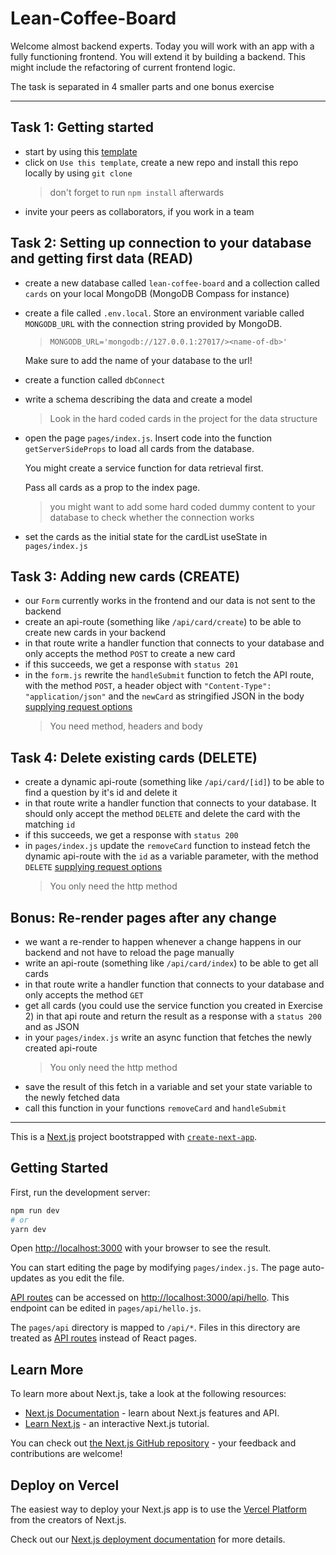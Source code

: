 # Lean-Coffee-Board

Welcome almost backend experts. Today you will work with an app with a fully functioning frontend. You will extend it by building a backend. This might include the refactoring of current frontend logic.

The task is separated in 4 smaller parts and one bonus exercise

---

## Task 1: Getting started

- start by using this [template](https://github.com/neuefische/lean-coffee-board-nextjs-template)
- click on `Use this template`, create a new repo and install this repo locally by using `git clone`
  > don't forget to run `npm install` afterwards
- invite your peers as collaborators, if you work in a team

## Task 2: Setting up connection to your database and getting first data (READ)

- create a new database called `lean-coffee-board` and a collection called `cards` on your local MongoDB (MongoDB Compass for instance)
- create a file called `.env.local`. Store an environment variable called `MONGODB_URL` with the connection string provided by MongoDB.

  > ```
  > MONGODB_URL='mongodb://127.0.0.1:27017/><name-of-db>'
  > ```

  Make sure to add the name of your database to the url!

- create a function called `dbConnect`
- write a schema describing the data and create a model
  > Look in the hard coded cards in the project for the data structure
- open the page `pages/index.js`. Insert code into the function `getServerSideProps` to load all cards from the database.

  You might create a service function for data retrieval first.

  Pass all cards as a prop to the index page.

  > you might want to add some hard coded dummy content to your database to check whether the connection works

- set the cards as the initial state for the cardList useState in `pages/index.js`

## Task 3: Adding new cards (CREATE)

- our `Form` currently works in the frontend and our data is not sent to the backend
- create an api-route (something like `/api/card/create`) to be able to create new cards in your backend
- in that route write a handler function that connects to your database and only accepts the method `POST` to create a new card
- if this succeeds, we get a response with `status 201`
- in the `form.js` rewrite the `handleSubmit` function to fetch the API route, with the method `POST`, a header object with `"Content-Type": "application/json"` and the `newCard` as stringified JSON in the body
  [supplying request options](https://developer.mozilla.org/en-US/docs/Web/API/Fetch_API/Using_Fetch#supplying_request_options)
  > You need method, headers and body

## Task 4: Delete existing cards (DELETE)

- create a dynamic api-route (something like `/api/card/[id]`) to be able to find a question by it's id and delete it
- in that route write a handler function that connects to your database. It should only accept the method `DELETE` and delete the card with the matching `id`
- if this succeeds, we get a response with `status 200`
- in `pages/index.js` update the `removeCard` function to instead fetch the dynamic api-route with the `id` as a variable parameter, with the method `DELETE`
  [supplying request options](https://developer.mozilla.org/en-US/docs/Web/API/Fetch_API/Using_Fetch#supplying_request_options)
  > You only need the http method

## Bonus: Re-render pages after any change

- we want a re-render to happen whenever a change happens in our backend and not have to reload the page manually
- write an api-route (something like `/api/card/index`) to be able to get all cards
- in that route write a handler function that connects to your database and only accepts the method `GET`
- get all cards (you could use the service function you created in Exercise 2) in that api route and return the result as a response with a `status 200` and as JSON
- in your `pages/index.js` write an async function that fetches the newly created api-route
  > You only need the http method
- save the result of this fetch in a variable and set your state variable to the newly fetched data
- call this function in your functions `removeCard` and `handleSubmit`

  
  
-------

This is a [Next.js](https://nextjs.org/) project bootstrapped with [`create-next-app`](https://github.com/vercel/next.js/tree/canary/packages/create-next-app).

## Getting Started

First, run the development server:

```bash
npm run dev
# or
yarn dev
```

Open [http://localhost:3000](http://localhost:3000) with your browser to see the result.

You can start editing the page by modifying `pages/index.js`. The page auto-updates as you edit the file.

[API routes](https://nextjs.org/docs/api-routes/introduction) can be accessed on [http://localhost:3000/api/hello](http://localhost:3000/api/hello). This endpoint can be edited in `pages/api/hello.js`.

The `pages/api` directory is mapped to `/api/*`. Files in this directory are treated as [API routes](https://nextjs.org/docs/api-routes/introduction) instead of React pages.

## Learn More

To learn more about Next.js, take a look at the following resources:

- [Next.js Documentation](https://nextjs.org/docs) - learn about Next.js features and API.
- [Learn Next.js](https://nextjs.org/learn) - an interactive Next.js tutorial.

You can check out [the Next.js GitHub repository](https://github.com/vercel/next.js/) - your feedback and contributions are welcome!

## Deploy on Vercel

The easiest way to deploy your Next.js app is to use the [Vercel Platform](https://vercel.com/new?utm_medium=default-template&filter=next.js&utm_source=create-next-app&utm_campaign=create-next-app-readme) from the creators of Next.js.

Check out our [Next.js deployment documentation](https://nextjs.org/docs/deployment) for more details.
